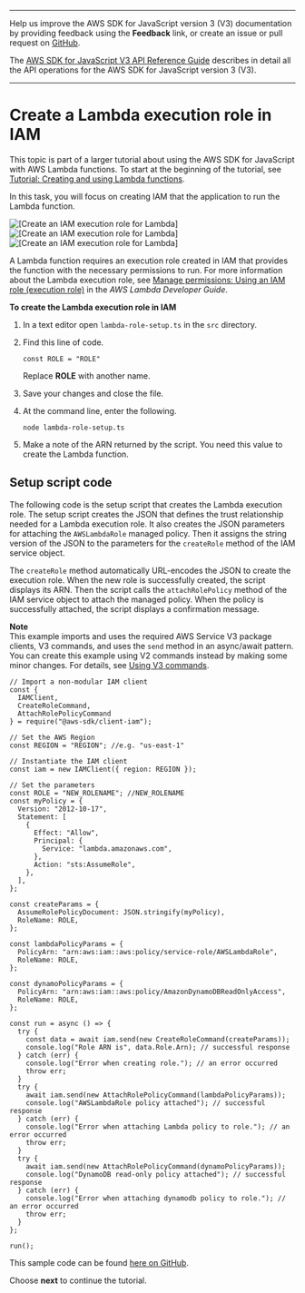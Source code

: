 --------

Help us improve the AWS SDK for JavaScript version 3 \(V3\) documentation by providing feedback using the **Feedback** link, or create an issue or pull request on [GitHub](https://github.com/awsdocs/aws-sdk-for-javascript-v3)\.

 The [AWS SDK for JavaScript V3 API Reference Guide](https://docs.aws.amazon.com/AWSJavaScriptSDK/v3/latest/index.html) describes in detail all the API operations for the AWS SDK for JavaScript version 3 \(V3\)\.

--------

# Create a Lambda execution role in IAM<a name="using-lambda-iam-role-setup"></a>

This topic is part of a larger tutorial about using the AWS SDK for JavaScript with AWS Lambda functions\. To start at the beginning of the tutorial, see [Tutorial: Creating and using Lambda functions](using-lambda-functions.md)\.

In this task, you will focus on creating IAM that the application to run the Lambda function\.

![\[Create an IAM execution role for Lambda\]](http://docs.aws.amazon.com/sdk-for-javascript/v3/developer-guide/images/create-iam-role.png)![\[Create an IAM execution role for Lambda\]](http://docs.aws.amazon.com/sdk-for-javascript/v3/developer-guide/)![\[Create an IAM execution role for Lambda\]](http://docs.aws.amazon.com/sdk-for-javascript/v3/developer-guide/)

A Lambda function requires an execution role created in IAM that provides the function with the necessary permissions to run\. For more information about the Lambda execution role, see [Manage permissions: Using an IAM role \(execution role\)](https://docs.aws.amazon.com/lambda/latest/dg/intro-permission-model.html#lambda-intro-execution-role) in the *AWS Lambda Developer Guide*\. 

**To create the Lambda execution role in IAM**

1. In a text editor open `lambda-role-setup.ts` in the `src` directory\.

1. Find this line of code\.

   `const ROLE = "ROLE"`

   Replace **ROLE** with another name\. 

1. Save your changes and close the file\. 

1. At the command line, enter the following\.

   `node lambda-role-setup.ts`

1. Make a note of the ARN returned by the script\. You need this value to create the Lambda function\. 

## Setup script code<a name="using-lambda-s3-setup-script"></a>

The following code is the setup script that creates the Lambda execution role\. The setup script creates the JSON that defines the trust relationship needed for a Lambda execution role\. It also creates the JSON parameters for attaching the `AWSLambdaRole` managed policy\. Then it assigns the string version of the JSON to the parameters for the `createRole` method of the IAM service object\. 

The `createRole` method automatically URL\-encodes the JSON to create the execution role\. When the new role is successfully created, the script displays its ARN\. Then the script calls the `attachRolePolicy` method of the IAM service object to attach the managed policy\. When the policy is successfully attached, the script displays a confirmation message\. 

**Note**  
This example imports and uses the required AWS Service V3 package clients, V3 commands, and uses the `send` method in an async/await pattern\. You can create this example using V2 commands instead by making some minor changes\. For details, see [Using V3 commands](welcome.md#using_v3_commands)\.

```
// Import a non-modular IAM client
const {
  IAMClient,
  CreateRoleCommand,
  AttachRolePolicyCommand
} = require("@aws-sdk/client-iam");

// Set the AWS Region
const REGION = "REGION"; //e.g. "us-east-1"

// Instantiate the IAM client
const iam = new IAMClient({ region: REGION });

// Set the parameters
const ROLE = "NEW_ROLENAME"; //NEW_ROLENAME
const myPolicy = {
  Version: "2012-10-17",
  Statement: [
    {
      Effect: "Allow",
      Principal: {
        Service: "lambda.amazonaws.com",
      },
      Action: "sts:AssumeRole",
    },
  ],
};

const createParams = {
  AssumeRolePolicyDocument: JSON.stringify(myPolicy),
  RoleName: ROLE,
};

const lambdaPolicyParams = {
  PolicyArn: "arn:aws:iam::aws:policy/service-role/AWSLambdaRole",
  RoleName: ROLE,
};

const dynamoPolicyParams = {
  PolicyArn: "arn:aws:iam::aws:policy/AmazonDynamoDBReadOnlyAccess",
  RoleName: ROLE,
};

const run = async () => {
  try {
    const data = await iam.send(new CreateRoleCommand(createParams));
    console.log("Role ARN is", data.Role.Arn); // successful response
  } catch (err) {
    console.log("Error when creating role."); // an error occurred
    throw err;
  }
  try {
    await iam.send(new AttachRolePolicyCommand(lambdaPolicyParams));
    console.log("AWSLambdaRole policy attached"); // successful response
  } catch (err) {
    console.log("Error when attaching Lambda policy to role."); // an error occurred
    throw err;
  }
  try {
    await iam.send(new AttachRolePolicyCommand(dynamoPolicyParams));
    console.log("DynamoDB read-only policy attached"); // successful response
  } catch (err) {
    console.log("Error when attaching dynamodb policy to role."); // an error occurred
    throw err;
  }
};

run();
```

This sample code can be found [here on GitHub](https://github.com/awsdocs/aws-doc-sdk-examples/blob/master/javascriptv3/example_code/lambda/src/lambda-role-setup.ts)\.

Choose **next** to continue the tutorial\.
